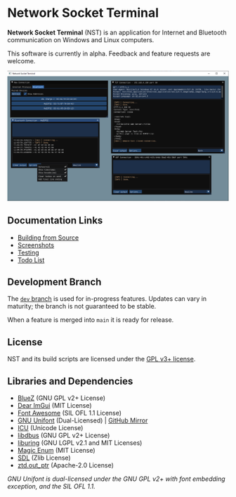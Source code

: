 # Network Socket Terminal

**Network Socket Terminal** (NST) is an application for Internet and Bluetooth communication on Windows and Linux computers.

This software is currently in alpha. Feedback and feature requests are welcome.

![Screenshot](img/shot1.png)

## Documentation Links

- [Building from Source](building.md)
- [Screenshots](screenshots.md)
- [Testing](testing.md)
- [Todo List](todo.txt)

## Development Branch

The [`dev` branch](https://github.com/NSTerminal/terminal/tree/dev) is used for in-progress features. Updates can vary in maturity; the branch is not guaranteed to be stable.

When a feature is merged into `main` it is ready for release.

## License

NST and its build scripts are licensed under the [GPL v3+ license](../COPYING).

## Libraries and Dependencies

- [BlueZ](https://github.com/bluez/bluez/tree/master/lib) (GNU GPL v2+ License)
- [Dear ImGui](https://www.github.com/ocornut/imgui) (MIT License)
- [Font Awesome](https://github.com/FortAwesome/Font-Awesome) (SIL OFL 1.1 License)
- [GNU Unifont](https://www.unifoundry.com/unifont) (Dual-Licensed) | [GitHub Mirror](https://github.com/NSTerminal/unifont)
- [ICU](https://unicode-org.github.io/icu/) (Unicode License)
- [libdbus](https://www.freedesktop.org/wiki/Software/dbus) (GNU GPL v2+ License)
- [liburing](https://github.com/axboe/liburing) (GNU LGPL v2.1 and MIT Licenses)
- [Magic Enum](https://github.com/Neargye/magic_enum) (MIT License)
- [SDL](https://www.libsdl.org/) (Zlib License)
- [ztd.out_ptr](https://github.com/soasis/out_ptr) (Apache-2.0 License)

*GNU Unifont is dual-licensed under the GNU GPL v2+ with font embedding exception, and the SIL OFL 1.1.*
